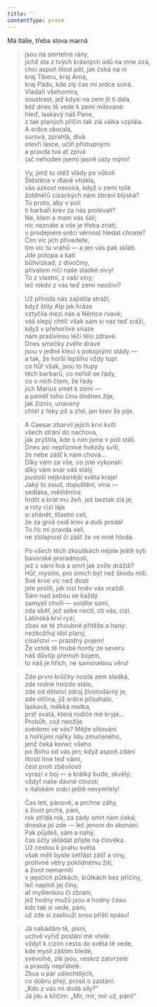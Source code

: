 ```yaml
---
title: ''
contentType: prose
---
```


Má Itálie, třeba slova marná

> jsou na smrtelné rány,  
> jichž sta z tvých krásných údů na mne zírá,  
> chci aspoň lítost pět, jak čeká na ni  
> kraj Tiberu, kraj Arna,  
> kraj Pádu, kde zlý čas mi srdce svírá.  
> Vladaři všehomíra,  
> soustrast, jež kdysi na zem jít ti dala,  
> kéž dnes tě vede k zemi milované:  
> hleď, laskavý náš Pane,  
> z tak planých příčin tak zlá válka vzplála.  
> A srdce okoralá,  
> surová, zprahlá, divá  
> otevři lásce, učiň přístupnými  
> a pravda tvá ať zpívá  
> (ač nehoden jsem) jasně ústy mými!

> Vy, jimž tu otěž vlády po vůkolí  
> Štěstěna v dlaně vtiskla,  
> vás úzkost nesvírá, když v zemi tolik  
> žoldnéřů cizáckých nám zbraní blýská?  
> To proto, aby v poli  
> ti barbaři krev za nás prolévali?  
> Ne, klam a mam vás šálí;  
> nic neznáte a vše je třeba znáti;  
> v prodejném srdci věrnost hledat chcete?  
> Čím víc jich přivedete,  
> tím víc tu vrahů — a jen vás pak sklátí.  
> Jde potopa a kati  
> bůhvízkad, z divočiny,  
> přívalem ničí naše sladké nivy!  
> To z vlastní, z vaší viny;  
> leč nikdo z vás teď zemi neoživí?

> Už příroda nás zajistila stráží,  
> když štíty Alp jak hráze  
> vztyčila mezi nás a Němce rvavé;  
> váš slepý chtíč však sám si vaz teď sráží,  
> když v přehorlivé snaze  
> nám prašivinou léčí tělo zdravé.  
> Dnes smečky zvěře dravé  
> jsou v jedné kleci s pokojnými stády —  
> a tak, že horší lepšího vždy tupí:  
> co hůř však, jsou to tlupy  
> těch barbarů, co neřídí se řády,  
> co o nich čtem, že řady  
> jich Marius smet k zemi —  
> a paměť toho činu dodnes žije,  
> jak žízniv, unavený  
> chtěl z řeky pít a zřel, jen krev že pije.

> A Caesar zbarvil jejich krví kvítí  
> všech strání do nachova,  
> jak prýštila, kde s ním jsme v poli stáli.  
> Dnes asi nepříznivé hvězdy svítí,  
> že nebe zášť k nám chová…  
> Díky vám za vše, co jste vykonali:  
> díky vám svár váš stálý  
> pustoší nejkrásnější světa kraje!  
> Jaký to osud, dopuštění, vina —  
> sedláka, měštěnína  
> hrdlit a brát mu žeň, jež beztak zlá je,  
> a roty cizí láje  
> si shánět, šťastní celí,  
> že za groš cedí krev a duši prodá!  
> To říc mi pravda velí,  
> ne zlolajnost či zášť že ve mně hlodá.

> Po všech těch zkouškách nejste ještě syti  
> bavorské proradnosti,  
> jež s vámi hrá a smrt jak zvíře dráždí?  
> Hůř, myslím, pro smích být než škodu míti.  
> Své krve víc než dosti  
> jste prolili, jak cizí hněv vás vraždí.  
> Sám nad sebou se každý  
> zamysli chvíli — uvidíte sami,  
> zda sběř, jež sebe nectí, ctí vás, cizí.  
> Latinská krví ryzí,  
> zbav se té zhoubné přítěže a hany:  
> nezbožňuj idol planý,  
> císařství — prázdný pojem!  
> Že vztek té hrubé hordy ze severu  
> náš důvtip přemoh bojem,  
> to náš je hřích, ne samosebou věru!

> Zde první krůčky nosila zem sladká,  
> zde rodné hnízdo stálo,  
> zde od dětství zdroj životodárný je,  
> zde otčina, jíž srdce přísahalo,  
> laskavá, měkká matka,  
> prsť svatá, která rodiče mé kryje…  
> Probůh, což neožije  
> svědomí ve vás? Mějte slitování  
> s hořkými nářky lidu zmučeného,  
> jenž čeká konec všeho  
> po Bohu od vás jen; když aspoň zdání  
> lítosti hne teď vámi,  
> čest proti zběsilosti  
> vyrazí v boj — a krátký bude, skvělý:  
> vždyť naše dávné ctnosti  
> v italském srdci ještě nevymřely!

> Čas letí, pánové, a prchne záhy,  
> a život prchá, páni,  
> rok střídá rok, za zády smrt nám čeká;  
> dneska jsi zde — leč jenom do skonání.  
> Pak půjdeš, sám a nahý,  
> čas účty skládat přijde na člověka.  
> Už cestou k prahu světa  
> však měli byste setřást zášť a viny,  
> protivné větry poklidnému žití,  
> a život nemarniti  
> v jepičích půtkách, šrůtkách bez příčiny,  
> leč naplnit jej činy,  
> ať myšlenkou či zbraní,  
> jež hodny mužů jsou a hodny času:  
> kdo tak si vede, páni,  
> už zde si zaslouží svou příští spásu!

> Já nabádám tě, písni,  
> uctivě vyřiď poslání mé vřelé:  
> vždyť k cizím cesta do světa tě vede,  
> kde mysli záštím bledé,  
> svévolné, zlé jsou, veskrz zatvrzelé  
> a pravdy nepřátelé.  
> Zkus u pár ušlechtilých,  
> co dobru přejí, prosit o zastání:  
> „Kdo z vás mi dodá síly?“  
> Já jdu a křičím: „Mír, mír, mír už, páni!“
